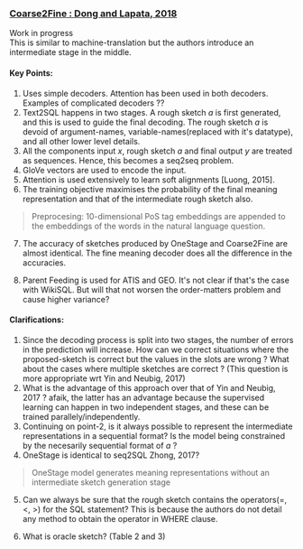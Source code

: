 ### [Coarse2Fine : Dong and Lapata, 2018](https://arxiv.org/pdf/1805.04793.pdf)
Work in progress <br>
This is similar to machine-translation but the authors introduce an intermediate stage in the middle.

#### Key Points:
1. Uses simple decoders. Attention has been used in both decoders. Examples of complicated decoders ??
2. Text2SQL happens in two stages. A rough sketch *a* is first generated, and this is used to guide the final decoding. The rough sketch *a* is devoid of argument-names, variable-names(replaced with it's datatype), and all other lower level details.
3. All the components input *x*, rough sketch *a* and final output *y* are treated as sequences. Hence, this becomes a seq2seq problem.
4. GloVe vectors are used to encode the input.
5. Attention is used extensively to learn soft alignments [Luong, 2015].
6. The training objective maximises the probability of the final meaning representation and that of the intermediate rough sketch also. 
> Preprocesing: 10-dimensional PoS tag embeddings are appended to the embeddings of the words in the natural language question.
7. The accuracy of sketches produced by OneStage and Coarse2Fine are almost identical. The fine meaning decoder does all the difference in the accuracies.

8. Parent Feeding is used for ATIS and GEO. It's not clear if that's the case with WikiSQL. But will that not worsen the order-matters problem and cause higher variance?



#### Clarifications:
1. Since the decoding process is split into two stages, the number of errors in the prediction will increase. How can we correct situations where the proposed-sketch is correct but the values in the slots are wrong ? What about the cases where multiple sketches are correct ? (This question is more appropriate wrt Yin and Neubig, 2017)
2. What is the advantage of this approach over that of Yin and Neubig, 2017 ? afaik, the latter has an advantage because the supervised learning can happen in two independent stages, and these can be trained parallely/independently.
3. Continuing on point-2, is it always possible to represent the intermediate representations in a sequential format? Is the model being constrained by the necesarily sequential format of *a* ? 
4. OneStage is identical to seq2SQL Zhong, 2017? 
> OneStage model generates meaning representations without an intermediate sketch generation stage

5. Can we always be sure that the rough sketch contains the operators(=, <, >) for the SQL statement? This is because the authors do not detail any method to obtain the operator in WHERE clause.

7. What is oracle sketch? (Table 2 and 3)
